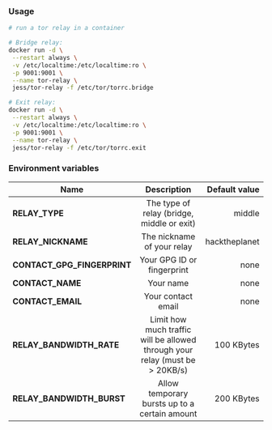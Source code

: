  ### Usage
 
 ```bash
# run a tor relay in a container

# Bridge relay:
docker run -d \
  --restart always \
  -v /etc/localtime:/etc/localtime:ro \
  -p 9001:9001 \
  --name tor-relay \
  jess/tor-relay -f /etc/tor/torrc.bridge

# Exit relay:
docker run -d \
  --restart always \
  -v /etc/localtime:/etc/localtime:ro \
  -p 9001:9001 \
  --name tor-relay \
  jess/tor-relay -f /etc/tor/torrc.exit
```
 
 ### Environment variables

| Name                         | Description                                                                  | Default value |
| ---------------------------- |:----------------------------------------------------------------------------:| -------------:|
| **RELAY_TYPE**               | The type of relay (bridge, middle or exit)                                   | middle        |
| **RELAY_NICKNAME**           | The nickname of your relay                                                   | hacktheplanet |
| **CONTACT_GPG_FINGERPRINT**  | Your GPG ID or fingerprint                                                   | none          |
| **CONTACT_NAME**             | Your name                                                                    | none          |
| **CONTACT_EMAIL**            | Your contact email                                                           | none          |
| **RELAY_BANDWIDTH_RATE**     | Limit how much traffic will be allowed through your relay (must be > 20KB/s) | 100 KBytes    |
| **RELAY_BANDWIDTH_BURST**    | Allow temporary bursts up to a certain amount                                | 200 KBytes    |
